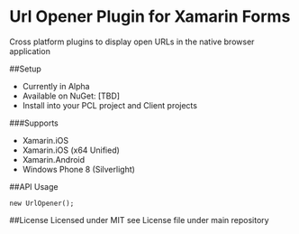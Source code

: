 # Url Opener Plugin for Xamarin Forms
Cross platform plugins to display open URLs in the native browser application 


##Setup
- Currently in Alpha
- Available on NuGet: [TBD]
- Install into your PCL project and Client projects

###Supports
- Xamarin.iOS
- Xamarin.iOS (x64 Unified)
- Xamarin.Android
- Windows Phone 8 (Silverlight)

##API Usage

    new UrlOpener();



##License
Licensed under MIT see License file under main repository

